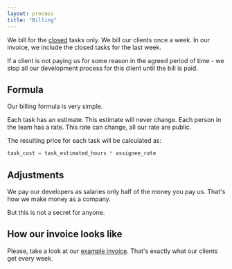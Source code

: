 ```yaml
---
layout: process
title: "Billing"
---
```


We bill for the [closed](/meta/rsdp/definition-of-done) tasks only.
We bill our clients once a week. In our invoice, we include the closed tasks for the last week.

If a client is not paying us for some reason in the agreed period of time - we stop all our development process for this client until the bill is paid.

## Formula

Our billing formula is very simple.

Each task has an estimate. This estimate will never change.
Each person in the team has a rate. This rate can change, all our rate are public.

The resulting price for each task will be calculated as:

```python
task_cost = task_estimated_hours * assignee_rate
```


## Adjustments

We pay our developers as salaries only half of the money you pay us.
That's how we make money as a company.

But this is not a secret for anyone.


## How our invoice looks like

Please, take a look at our [example invoice](https://docs.google.com/spreadsheets/d/1hVaCX4ALWDAYYxOlJ5m8hjwdXEBFcessYn6NUHQOujo/edit?usp=sharing).
That's exactly what our clients get every week.
